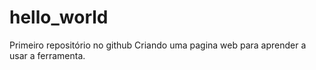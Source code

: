 # hello_world
Primeiro repositório no github
Criando uma pagina web para aprender a
usar a ferramenta.
